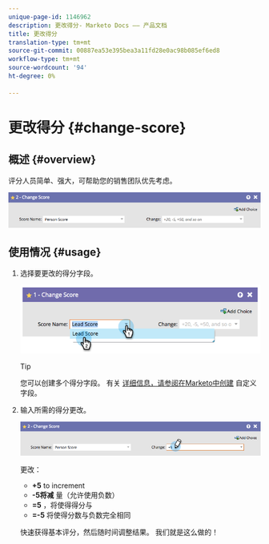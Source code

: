 ```yaml
---
unique-page-id: 1146962
description: 更改得分- Marketo Docs —— 产品文档
title: 更改得分
translation-type: tm+mt
source-git-commit: 00887ea53e395bea3a11fd28e0ac98b085ef6ed8
workflow-type: tm+mt
source-wordcount: '94'
ht-degree: 0%

---
```



# 更改得分 {#change-score}

## 概述 {#overview}

评分人员简单、强大，可帮助您的销售团队优先考虑。

![](assets/flowstep-changescore.png)

## 使用情况 {#usage}

1. 选择要更改的得分字段。

   ![](assets/image2014-9-22-11-3a7-3a31.png)

   >[!TIP]
   >
   >您可以创建多个得分字段。 有关 [详细信息，请参阅在Marketo中创建](../../../../product-docs/administration/field-management/create-a-custom-field-in-marketo.md) 自定义字段。

1. 输入所需的得分更改。

   ![](assets/flowstep-changescoretype.png)

   更改：

   * **+5** to increment
   * **-5将减** 量（允许使用负数）
   * **=5** ，将使得得分与
   * **=-5** 将使得分数与负数完全相同

   快速获得基本评分，然后随时间调整结果。 我们就是这么做的！

